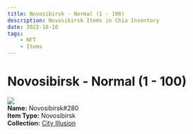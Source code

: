```yaml
---
title: Novosibirsk - Normal (1 - 100)
description: Novosibirsk Items in Chia Inventory
date: 2022-10-10
tags:
    - NFT
    - Items
---
```


# Novosibirsk - Normal (1 - 100)
<div class="item_thumbnail">
<img loading="lazy" src="https://zsdjevh4u7om6pgrgas2hc724cr7pmqltarmov65phq52zln34.arweave.net/zIaSVPyn3M880TAlo4v64KP3sguYIsdX3Xnh-3WVt30"><br/>
<div><strong>Name:</strong> Novosibirsk#280</div>
<div><strong>Item Type:</strong> Novosibirsk</div>
<div><strong>Collection:</strong> <a href="https://www.spacescan.io/xch/nft/collection/col1lend2dcn558km4wcwta4xnkfv3xpcmlp9kyt0m909emvfxechlyqdl5ndg">City Illusion</a></div>
</div>

